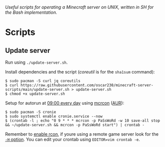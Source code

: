 _Useful scripts for operating a Minecraft server on UNIX, written in SH for the Bash implementation._

# Scripts
## Update server
Run using `./update-server.sh`.

Install dependencies and the script (_coreutil_ is for the `sha1sum` command):
```
$ sudo pacman -S curl jq coreutils
$ curl https://raw.githubusercontent.com/oscar230/minecraft-server-scripts/main/update-server.sh > update-server.sh
$ chmod +x update-server.sh
```

Setup for autorun at [09:00 every day](https://crontab.guru/#0_9_*_*_*) using [mcrcon](https://github.com/Tiiffi/mcrcon) ([AUR](https://aur.archlinux.org/packages/mcrcon)):
```
$ sudo pacman -S cronie
$ sudo systemctl enable cronie.service --now
$ (crontab -l ; echo "0 9 * * * mcrcon -p PaSsWoRd -w 10 save-all stop && ~/update-server.sh && mcrcon -p PaSsWoRd start") | crontab -
```
Remember to [enable rcon](https://github.com/Tiiffi/mcrcon#enable-rcon-on-server), if youre using a remote game server look for the [`-H` option](https://github.com/Tiiffi/mcrcon#usage). You can edit your crontab using `EDITOR=vim crontab -e`.
